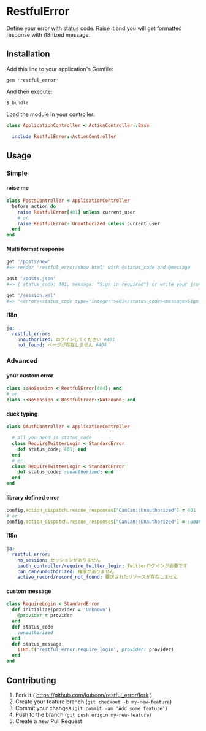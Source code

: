 # RestfulError

Define your error with status code. Raise it and you will get formatted response with i18nized message.

## Installation

Add this line to your application's Gemfile:

    gem 'restful_error'

And then execute:

    $ bundle

Load the module in your controller:

```ruby
class ApplicationController < ActionController::Base

  include RestfulError::ActionController
```

## Usage

### Simple
#### raise me
```ruby
class PostsController < ApplicationController
  before_action do
    raise RestfulError[401] unless current_user
    # or
    raise RestfulError::Unauthorized unless current_user
  end
end
```
#### Multi format response

```ruby
get '/posts/new'
#=> render 'restful_error/show.html' with @status_code and @message

post '/posts.json'
#=> { status_code: 401, message: "Sign in required"} or write your json at 'restful_error/show.json'

get '/session.xml'
#=> "<error><status_code type="integer">401</status_code><message>Sign in required</message></error>" or write your xml at 'restful_error/show.xml'
```

#### I18n

```yaml
ja:
  restful_error:
    unauthorized: ログインしてください #401
    not_found: ページが存在しません #404
```

### Advanced
#### your custom error
```ruby
class ::NoSession < RestfulError[404]; end
# or
class ::NoSession < RestfulError::NotFound; end
```
#### duck typing
```ruby
class OAuthController < ApplicationController

  # all you need is status_code
  class RequireTwitterLogin < StandardError
    def status_code; 401; end
  end
  # or
  class RequireTwitterLogin < StandardError
    def status_code; :unauthorized; end
  end
end
```

#### library defined error
``` ruby
config.action_dispatch.rescue_responses["CanCan::Unauthorized"] = 401
# or
config.action_dispatch.rescue_responses["CanCan::Unauthorized"] = :unauthorized
```
#### I18n
```yaml
ja:
  restful_error:
    no_session: セッションがありません
    oauth_controller/require_twitter_login: Twitterログインが必要です
    can_can/unauthorized: 権限がありません
    active_record/record_not_found: 要求されたリソースが存在しません
```
#### custom message

```ruby
class RequireLogin < StandardError
  def initialize(provider = 'Unknown')
    @provider = provider
  end
  def status_code
    :unauthorized
  end
  def status_message
    I18n.t('restful_error.require_login', provider: provider)
  end
end
```

## Contributing

1. Fork it ( https://github.com/kuboon/restful_error/fork )
2. Create your feature branch (`git checkout -b my-new-feature`)
3. Commit your changes (`git commit -am 'Add some feature'`)
4. Push to the branch (`git push origin my-new-feature`)
5. Create a new Pull Request
